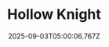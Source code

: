 ---
title: "Hollow Knight"
id: 367520
date: 2025-09-03T05:00:06.767Z
link: games/steam/recent/hollow-knight
image: http://media.steampowered.com/steamcommunity/public/images/apps/367520/f6ab055c2366237200b1a31cccbd6cf81e436d72.jpg
playtime_2weeks: 104
playtime_forever: 169
playtime_windows_forever: 0
playtime_mac_forever: 0
playtime_linux_forever: 169
playtime_deck_forever: 169
---